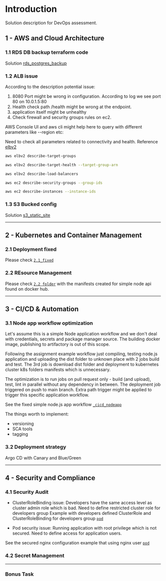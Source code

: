 # Introduction

Solution description for DevOps assessment.

## 1 - AWS and Cloud Architecture

### 1.1 RDS DB backup terraform code

Solution [rds_postgres_backup](https://github.com/7sergaza7/ntr/blob/main/1.1/rds_postgres_backup.tf)

### 1.2 ALB issue

According to the description potential issue:

1. 8080 Port might be wrong in configuration. According to log we see port 80 on 10.0.1.5:80
1. Health check path /health might be wrong at the endpoint.
1. application itself might be unhealthy
1. Check firewall and security groups rules on ec2.

AWS Console UI and aws cli might help here to query with different parameters like --region etc:

Need to check all parameters related to connectivity and health.
Reference [elbv2](https://docs.aws.amazon.com/cli/latest/reference/elbv2/)

```bash
aws elbv2 describe-target-groups 

aws elbv2 describe-target-health --target-group-arn

aws elbv2 describe-load-balancers

aws ec2 describe-security-groups --group-ids

aws ec2 describe-instances --instance-ids
```

### 1.3 S3 Bucked config

Solution [s3_static_site](https://github.com/7sergaza7/ntr/blob/main/1.1/rds_postgres_backup.tf)

---

## 2 - Kubernetes and Container Management

### 2.1 Deployment fixed

Please check [`2.1_fixed`](https://github.com/7sergaza7/ntr/blob/main/2.1/2.1_fixed.yaml)

### 2.2 REsource Management

Please check [`2.2 folder`](https://github.com/7sergaza7/ntr/blob/main/2.2) with the manifests created for simple node api found on docker hub.

---

## 3 - CI/CD & Automation

### 3.1 Node app workflow optimization

Let's assume this is a simple Node application workflow and we don't deal with credentials, secrets and package manager source. The building docker image, publishing to artifactory is out of this scope.

Following the assignment example workflow just compiling, testing node.js application and uploading the dist folder to unknown place with 2 jobs build and test.
The 3rd job is download dist folder and deployment to kubernetes cluster k8s folders manifests which is unnecessary.

The optimization is to run jobs on pull request only - build (and upload), test, lint in parallel without any dependency in between.
The deployment job triggered on push to main branch. Extra path trigger might be applied to trigger this specific application workflow.

See the fixed simple node.js app workflow [`_cicd_nodeapp`](https://github.com/7sergaza7/ntr/blob/main/3.1/_cicd_nodeapp.yaml)

The things worth to implement:

- versioning
- SCA tools
- tagging

### 3.2 Deployment strategy

Argo CD with Canary and Blue/Green

---

## 4 - Security and Compliance

### 4.1 Security Audit

- ClusterRoleBinding issue:
Developers have the same access level as cluster admin role which is bad. Need to define restricted cluster role for developers group
Example with developers defined ClusterRole and ClusterRoleBinding for developers group [`pod`](https://github.com/7sergaza7/ntr/blob/main/4.1/developers_clusterrole.yaml)

- Pod security issue:
Running application with root privilege which is not secured. Need to define access for application users.

See the secured nginx configuration example that using nginx user [`pod`](https://github.com/7sergaza7/ntr/blob/main/4.1/pod.yaml)

### 4.2 Secret Management

---

### Bonus Task
